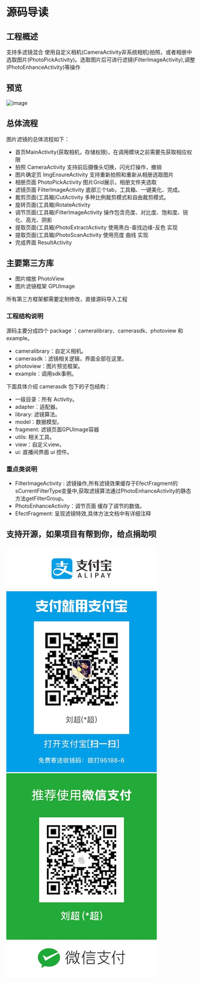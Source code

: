 # 源码导读

## <span id="工程概述">工程概述</span>
支持多滤镜混合
使用自定义相机(CameraActivity非系统相机)拍照，或者相册中选取图片(PhotoPickActivity)。选取图片后可进行滤镜(FilterImageActivity),调整(PhotoEnhanceActivity)等操作
## <span id="预览">预览</span>
![image](https://github.com/liuchaotclc/photoFilter/blob/master/img/shortcut.gif)

## <span id="总体流程">总体流程</span>

图片滤镜的总体流程如下：
* 首页MainActivity(获取相机，存储权限)，在调用模块之前需要先获取相应权限
* 拍照 CameraActivity 支持前后摄像头切换，闪光灯操作，撤销
* 图片确定页 ImgEnsureActivity 支持重新拍照和重新从相册选取图片
* 相册页面 PhotoPickActivity 图片Grid展示，相册文件夹选取
* 滤镜页面 FilterImageActivity 底部三个tab，工具箱、一键美化、完成。
* 裁剪页面(工具箱)CutActivity 多种比例裁剪模式和自由裁剪模式。
* 旋转页面(工具箱)RotateActivity
* 调节页面(工具箱)FilterImageActivity 操作包含亮度、对比度、饱和度、锐化、高光、阴影
* 提取页面(工具箱)PhotoExtractActivity 使用黑白-查找边缘-反色 实现
* 提取页面(工具箱)PhotoScanActivity 使用亮度 曲线 实现
* 完成界面 ResultActivity

## <span id="主要第三方库">主要第三方库</span>

* 图片缩放 PhotoView
* 图片滤镜框架 GPUImage

所有第三方框架都需要定制修改，直接源码导入工程

### 工程结构说明

源码主要分成四个 package ：cameralibrary、camerasdk、photoview 和 example。
- cameralibrary：自定义相机。
- camerasdk：滤镜相关逻辑，界面全部在这里。
- photoview：图片预览框架。
- example：调用sdk事例。

下面具体介绍 camerasdk 包下的子包结构：
- 一级目录：所有 Activity。
- adapter：适配器。
- library: 滤镜算法。
- model：数据模型。
- fragment: 滤镜页面GPUImage容器
- utils: 相关工具。
- view：自定义view。
- ui: 直播间界面 ui 控件。

### 重点类说明

- FilterImageActivity : 滤镜操作,所有滤镜效果缓存于EfectFragment的sCurrentFilterType变量中,获取滤镜算法通过PhotoEnhanceActivity的静态方法getFilterGroup。
- PhotoEnhanceActivity：调节页面 缓存了调节的数值。
- EfectFragment: 呈现滤镜特效,具体方法文档中有详细注释

## <span id="预览">支持开源，如果项目有帮到你，给点捐助呗</span>

![image](https://github.com/liuchaotclc/photoFilter/blob/master/img/IMG_5447.JPG)![image](https://github.com/liuchaotclc/photoFilter/blob/master/img/IMG_5460.JPG)
